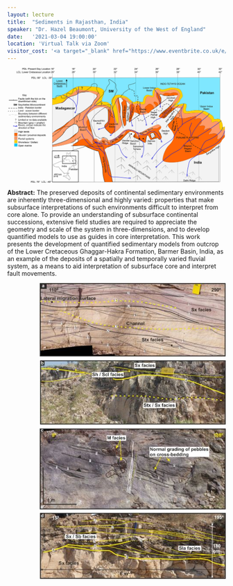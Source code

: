```yaml
---
layout: lecture
title:  "Sediments in Rajasthan, India"
speaker: "Dr. Hazel Beaumont, University of the West of England"
date:   '2021-03-04 19:00:00'
location: 'Virtual Talk via Zoom'
visitor_cost: '<a target="_blank" href="https://www.eventbrite.co.uk/e/fluvial-sediments-in-rajasthan-india-tickets-141115286621">Book via Eventbrite</a>'
---
```

<img style="margin: auto; display: block; width: 500px;" src="/assets/Hazel Beaumont image 2 regional tectonics.jpg">

<strong>Abstract:</strong> The preserved deposits of continental sedimentary environments are inherently three-dimensional and highly varied: properties that make subsurface interpretations of such environments difficult to interpret from core alone. To provide an understanding of subsurface continental successions, extensive field studies are required to appreciate the geometry and scale of the system in three-dimensions, and to develop quantified models to use as guides in core interpretation. This work presents the development of quantified sedimentary models from outcrop of the Lower Cretaceous Ghaggar-Hakra Formation, Barmer Basin, India, as an example of the deposits of a spatially and temporally varied fluvial system, as a means to aid interpretation of subsurface core and interpret fault movements.

<img style="margin: auto; display: block; float: right" src="/assets/Hazel Beaumont Image 1.jpg">
